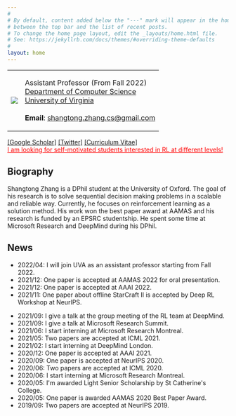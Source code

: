 ```yaml
---
#
# By default, content added below the "---" mark will appear in the home page
# between the top bar and the list of recent posts.
# To change the home page layout, edit the _layouts/home.html file.
# See: https://jekyllrb.com/docs/themes/#overriding-theme-defaults
#
layout: home
---
```


<table class="personal-info">
    <tbody>
        <tr>
        <td>
            <img src="/assets/img/portrait.jpg"> 
        </td>
        <td>
            <p>
                Assistant Professor (From Fall 2022) <br>
                <a href="https://engineering.virginia.edu/departments/computer-science">Department of Computer Science </a> <br>
                <a href="https://www.virginia.edu/">University of Virginia </a> <br>
                <br>
                <!-- <b>Office</b>: <br> -->
                <!-- <b>Mail</b>: <br> -->
                <!-- <b>Phone</b>: <br> -->
                <b>Email</b>: <a href="mailto:shangtong.zhang.cs@gmail.com">shangtong.zhang.cs@gmail.com </a> <br>
            </p>
        </td>
        </tr>
    </tbody>
</table>

[[Google Scholar]](https://scholar.google.co.uk/citations?user=Pn7fj4IAAAAJ&hl=en) [[Twitter]](https://twitter.com/ShangtongZhang) [[Curriculum Vitae]](/cv/curriculum_vitae.pdf)  
<span style="color:red"> <a href="/people" style="color:red">I am looking for self-motivated students interested in RL at different levels! </a> </span>
## Biography

Shangtong Zhang is a DPhil student at the University of Oxford. 
The goal of his research is to solve sequential decision making problems in a scalable and reliable way.
Currently, he focuses on reinforcement learning as a solution method.
His work won the best paper award at AAMAS and his research is funded by an EPSRC studentship.
He spent some time at Microsoft Research and DeepMind during his DPhil.

<!-- Shangtong Zhang is the Alf Weaver Assistant Professor in the Department of Computer Science at the University of Virginia. -->
<!-- Prior to joining UVA, he received his DPhil degree at the University of Oxford, his MSc degree at the University of Alberta, -->
<!-- and his BSc degree at Fudan University. -->
<!-- The goal of his research is to solve sequential decision making problems in a scalable and reliable way.  -->
<!-- Currently, he focuses on reinforcement learning as a solution method. -->

## News
- 2022/04: I will join UVA as an assistant professor starting from Fall 2022. 
- 2021/12: One paper is accepted at AAMAS 2022 for oral presentation.
- 2021/12: One paper is accepted at AAAI 2022.  
- 2021/11: One paper about offline StarCraft II is accepted by Deep RL Workshop at NeurIPS.    
<!-- - 2021/10: I give a talk at the School of Informatics, University of Edinburgh. -->
- 2021/09: I give a talk at the group meeting of the RL team at DeepMind.
- 2021/09: I give a talk at Microsoft Research Summit.
- 2021/06: I start interning at Microsoft Research Montreal.
- 2021/05: Two papers are accepted at ICML 2021.
- 2021/02: I start interning at DeepMind London.
- 2020/12: One paper is accepted at AAAI 2021.
- 2020/09: One paper is accepted at NeurIPS 2020.
- 2020/06: Two papers are accepted at ICML 2020.
- 2020/06: I start interning at Microsoft Research Montreal.
- 2020/05: I'm awarded Light Senior Scholarship by St Catherine's College.
- 2020/05: One paper is awarded AAMAS 2020 Best Paper Award.
- 2019/09: Two papers are accepted at NeurIPS 2019.